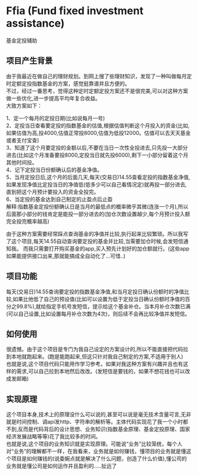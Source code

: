 # Ffia (Fund fixed investment assistance) 
基金定投辅助

## 项目产生背景  
由于我最近在做自己的理财规划。到网上搜了些理财知识，发现了一种叫做每月定时定额定投指数基金的方案，感觉挺靠谱并且方便的。      
不过，经过一番思考，觉得这种定时定额定投方案还不是很完美,可以对这种方案做一些优化,进一步提高平均年复合收益。  
大致方案如下： 

1、定一个每月的定投日期(比如说每月一号)  
2、定投当日查看要定投的指数基金的估值,根据估值判断这个月投入的资金(比如,如果估值为高,投4000,估值正常投8000,估值为低投12000。估值可以去天天基金或者支付宝查)  
3、知道了这个月要定投的金额以后,不要在当日一次性全投进去,只先投一大部分进去(比如这个月准备要投8000,定投当日就先投6000),剩下一小部分留着这个月其他时间投。  
4、记下定投当日份额确认后的基金净值。  
5、当月定投日后,这个月的后面几天,每天(交易日)14.55查看定投的指数基金净值,如果发现净值比定投当日的净值低(低多少可以自己看情况定)就再投一部分进去,直到把这个月预计要投入的资金全投完。  
6、当定投的基金达到自己制定的止盈点后止盈    
解释:指数基金定投份额确认日是当月的最低点的概率微乎其微(连涨一个月),所以后面那小部分的钱肯定是能投一部分进去的(加仓次数设置越少,每个月预计投入额完全投完概率越高)

由于这种方案需要经常踩点查询基金的净值并比较,执行起来比较繁琐。所以我写了这个项目,每天14.55自动查询要定投的基金并比较,当需要加仓时候,会发短信通知我。
而我只需要打开购买基金的app,买入预先计划好的加仓额就行。(这些app如果能提供接口出来,那就能搞成全自动化了...可惜..)

## 项目功能
每天(交易日)14.55查询要定投的指数基金净值,和当月定投日确认份额时的净值比较,如果比他低了自己的预设值(比如可以设置为低于定投当日确认份额时净值的百分之99.8%),就给指定手机号发短信，提示给这个基金补仓。当本月补仓次数已满(可以自己设置,比如设置每月补仓次数为4次)，则后续不会再比较净值并发短信。

## 如何使用
很遗憾。由于这个项目是专门为我自己设定的方案设计的,所以不能直接把代码拉到本地就跑起来。(跑是能跑起来,但这只针对我自己制定的方案,不适用于别人)  
也就是说,这个项目代码只能用作学习参考。如果对我这种方案有兴趣并且也有这样的需求,可以自己拉到本地然后改改。(发短信是要钱的，如果不想花钱也可以改成发邮箱)  

## 实现原理
这个项目本身,技术上的原理没什么可以说的,甚至可以说是毫无技术含量可言,无非就是时间控制、调api发http、字符串的解析等。主体代码实现花了我一个小时都不到,反而是代码背后的设计思想、业务知识(指数基金原理、基金定投原理、国家经济发展战略等等)花了我比较多的时间。  
也就是说,这个项目的业务知识就是实现原理。可能说“业务”比较笼统，每个人对“业务”的理解都不一样，在我看来，业务就是如何赚钱，懂项目的业务就是懂这个项目是如何赚钱的(说委婉点就是解决了什么问题，创造了什么价值),懂公司的业务就是懂公司是如何运作并且盈利的.....扯远了


